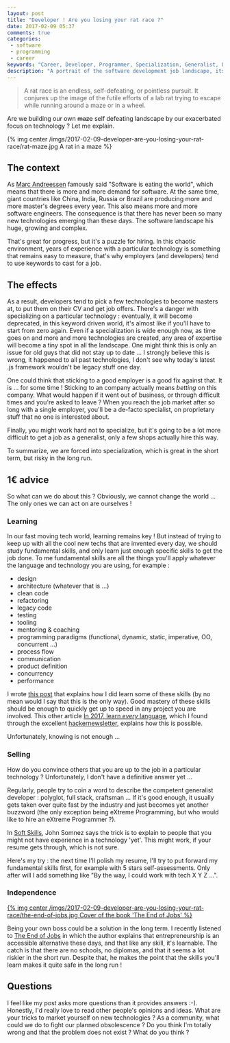 ```yaml
---
layout: post
title: "Developer ! Are you losing your rat race ?"
date: 2017-02-09 05:37
comments: true
categories:
 - software
 - programming
 - career
keywords: "Career, Developer, Programmer, Specialization, Generalist, Learning, Career management, Career planning"
description: "A portrait of the software development job landscape, its over-reliance on buzzwords, and open questions about how to rely on fundamental skills instead."
---
```

> A rat race is an endless, self-defeating, or pointless pursuit. It conjures up the image of the futile efforts of a lab rat trying to escape while running around a maze or in a wheel.

Are we building our own ~~maze~~ self defeating landscape by our exacerbated focus on technology ? Let me explain.

{% img center /imgs/2017-02-09-developer-are-you-losing-your-rat-race/rat-maze.jpg A rat in a maze %}

## The context

As [Marc Andreessen](https://en.wikipedia.org/wiki/Marc_Andreessen) famously said "Software is eating the world", which means that there is more and more demand for software. At the same time, giant countries like China, India, Russia or Brazil are producing more and more master's degrees every year. This also means more and more software engineers. The consequence is that there has never been so many new technologies emerging than these days. The software landscape his huge, growing and complex.

That's great for progress, but it's a puzzle for hiring. In this chaotic environment, years of experience with a particular technology is something that remains easy to measure, that's why employers (and developers) tend to use keywords to cast for a job.

## The effects

As a result, developers tend to pick a few technologies to become masters at, to put them on their CV and get job offers. There's a danger with specializing on a particular technology : eventually, it will become deprecated, in this keyword driven world, it's almost like if you'll have to start from zero again. Even if a specialization is wide enough now, as time goes on and more and more technologies are created, any area of expertise will become a tiny spot in all the landscape. One might think this is only an issue for old guys that did not stay up to date ... I strongly believe this is wrong, it happened to all past technologies, I don't see why today's latest .js framework wouldn't be legacy stuff one day.

One could think that sticking to a good employer is a good fix against that. It is ... for some time ! Sticking to an company actually means *betting* on this company. What would happen if it went out of business, or through difficult times and you're asked to leave ? When you reach the job market after so long with a single employer, you'll be a de-facto specialist, on proprietary stuff that no one is interested about.

Finally, you might work hard not to specialize, but it's going to be a lot more difficult to get a job as a generalist, only a few shops actually hire this way.

To summarize, we are forced into specialization, which is great in the short term, but risky in the long run.

## 1€ advice

So what can we do about this ? Obviously, we cannot change the world ... The only ones we can act on are ourselves !

### Learning

In our fast moving tech world, learning remains key ! But instead of trying to keep up with all the cool new techs that are invented every day, we should study fundamental skills, and only learn just enough specific skills to get the job done. To me fundamental skills are all the things you'll apply whatever the language and technology you are using, for example :

* design
* architecture (whatever that is ...)
* clean code
* refactoring
* legacy code
* testing
* tooling
* mentoring & coaching
* programming paradigms (functional, dynamic, static, imperative, OO, concurrent ...)
* process flow
* communication
* product definition
* concurrency
* performance

I wrote [this post](http://philippe.bourgau.net/how-to-keep-up-with-software-technologies/) that explains how I did learn some of these skills (by no mean would I say that this is the only way). Good mastery of these skills should be enough to quickly get up to speed in any project you are involved. This other article [In 2017, learn *every* language](https://blog.bradfieldcs.com/in-2017-learn-every-language-59b11f68eee#.l2n6kouuz), which I found through the excellent [hackernewsletter](http://www.hackernewsletter.com/), explains how this is possible.

Unfortunately, knowing is not enough ...

### Selling

How do you convince others that you are up to the job in a particular technology ? Unfortunately, I don't have a definitive answer yet ...

Regularly, people try to coin a word to describe the competent generalist developer : polyglot, full stack, craftsman ... If it's good enough, it usually gets taken over quite fast by the industry and just becomes yet another buzzword (the only exception being eXtreme Programming, but who would like to hire an eXtreme Programmer ?).

In [Soft Skills](https://www.amazon.com/Soft-Skills-software-developers-manual/dp/1617292397/ref=sr_1_1?tag=pbourgau-20&amp;ie=UTF8&qid=1473135683&sr=8-1&keywords=soft+skills), John Somnez says the trick is to explain to people that you might not have experience in a technology 'yet'. This might work, if your resume gets through, which is not sure.

Here's my try : the next time I'll polish my resume, I'll try to put forward my fundamental skills first, for example with 5 stars self-assessments. Only after will I add something like "By the way, I could work with tech X Y Z ...".

### Independence

[{% img center /imgs/2017-02-09-developer-are-you-losing-your-rat-race/the-end-of-jobs.jpg Cover of the book 'The End of Jobs' %}](https://www.amazon.com/End-Jobs-Meaning-9-5/dp/1619613352/ref=sr_1_1?tag=pbourgau-20&amp;ie=UTF8&qid=1486713381&sr=8-1&keywords=the+end+of+jobs)

Being your own boss could be a solution in the long term. I recently listened to [The End of Jobs](https://www.amazon.com/End-Jobs-Meaning-9-5/dp/1619613352/ref=sr_1_1?tag=pbourgau-20&amp;ie=UTF8&qid=1486713381&sr=8-1&keywords=the+end+of+jobs) in which the author explains that entrepreneurship is an accessible alternative these days, and that like any skill, it's learnable. The catch is that there are no schools, no diplomas, and that it seems a lot riskier in the short run. Despite that, he makes the point that the skills you'll learn makes it quite safe in the long run !

## Questions

I feel like my post asks more questions than it provides answers :-). Honestly, I'd really love to read other people's opinions and ideas. What are your tricks to market yourself on new technologies ? As a community, what could we do to fight our planned obsolescence ? Do you think I'm totally wrong and that the problem does not exist ? What do you think ?
